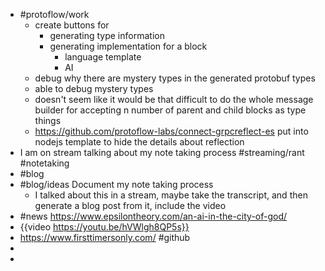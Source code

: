 - #protoflow/work
	- create buttons for
		- generating type information
		- generating implementation for a block
			- language template
			- AI
	- debug why there are mystery types in the generated protobuf types
	- able to debug mystery types
	- doesn't seem like it would be that difficult to do the whole message builder for accepting n number of parent and child blocks as type things
	- https://github.com/protoflow-labs/connect-grpcreflect-es put into nodejs template to hide the details about reflection
- I am on stream talking about my note taking process #streaming/rant #notetaking
- #blog
- #blog/ideas Document my note taking process
	- I talked about this in a stream, maybe take the transcript, and then generate a blog post from it, include the video
- #news https://www.epsilontheory.com/an-ai-in-the-city-of-god/
- {{video https://youtu.be/hVWlgh8QP5s}}
- https://www.firsttimersonly.com/ #github
-
-